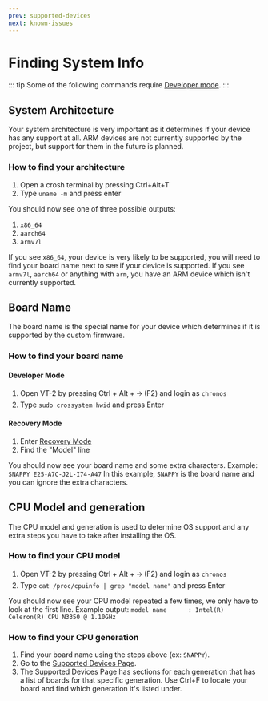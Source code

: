 ```yaml
---
prev: supported-devices
next: known-issues
---
```


# Finding System Info

::: tip
Some of the following commands require [Developer mode](developer-mode).
:::

## System Architecture

Your system architecture is very important as it determines if your device has any support at all. ARM devices are not currently supported by the project, but support for them in the future is planned.

### How to find your architecture

1. Open a crosh terminal by pressing Ctrl+Alt+T
2. Type `uname -m` and press enter

You should now see one of three possible outputs:

1. `x86_64`
2. `aarch64`
3. `armv7l`

If you see `x86_64`, your device is very likely to be supported, you will need to find your board name next to see if your device is supported. If you see `armv7l`, `aarch64` or anything with `arm`, you have an ARM device which isn't currently supported.

## Board Name

The board name is the special name for your device which determines if it is supported by the custom firmware.

### How to find your board name

#### Developer Mode

1. Open VT-2 by pressing Ctrl + Alt + 🡢 (F2) and login as `chronos`
2. Type `sudo crossystem hwid` and press Enter

#### Recovery Mode

1. Enter [Recovery Mode](recovery-mode.md)
2. Find the "Model" line

You should now see your board name and some extra characters.
Example: `SNAPPY E25-A7C-J2L-I74-A47`
In this example, `SNAPPY` is the board name and you can ignore the extra characters.

## CPU Model and generation

The CPU model and generation is used to determine OS support and any extra steps you have to take after installing the OS.

### How to find your CPU model

1. Open VT-2 by pressing Ctrl + Alt + 🡢 (F2) and login as `chronos`
2. Type `cat /proc/cpuinfo | grep "model name"` and press Enter

You should now see your CPU model repeated a few times, we only have to look at the first line.
Example output: `model name      : Intel(R) Celeron(R) CPU N3350 @ 1.10GHz`

### How to find your CPU generation

1. Find your board name using the steps above (ex: `SNAPPY`).
2. Go to the [Supported Devices Page](supported-devices.md).
3. The Supported Devices Page has sections for each generation that has a list of boards for that specific generation. Use Ctrl+F to locate your board and find which generation it's listed under.
